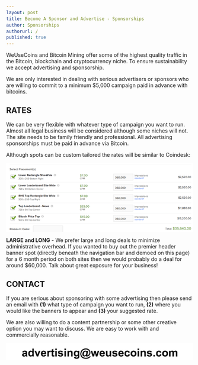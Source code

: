 ```yaml
---
layout: post
title: Become A Sponsor and Advertise - Sponsorships
author: Sponsorships
authorurl: /
published: true
---
```


<p>WeUseCoins and Bitcoin Mining offer some of the highest quality traffic in the Bitcoin, blockchain and cryptocurrency niche. To ensure sustainability we accept advertising and sponsorship.
<p>We are only interested in dealing with serious advertisers or sponsors who are willing to commit to a minimum $5,000 campaign paid in advance with bitcoins.
<p><h2>RATES</h2>
<p>We can be very flexible with whatever type of campaign you want to run. Almost all legal business will be considered although some niches will not. The site needs to be family friendly and professional. All advertising sponsorships must be paid in advance via Bitcoin.
<p>Although spots can be custom tailored the rates will be similar to Coindesk: 
<p><img src="/images/sponsor/advertise-rates.png" alt="advertise rates" align="center">
<p><b>LARGE and LONG</b> - We prefer large and long deals to minimize administrative overhead. If you wanted to buy out the premier header banner spot (directly beneath the navigation bar and demoed on this page) for a 6 month period on both sites then we would probably do a deal for around $60,000. Talk about great exposure for your business!
<p><h2>CONTACT</h2>
<p>If you are serious about sponsoring with some advertising then please send an email with <b>(1)</b> what type of campaign you want to run, <b>(2)</b> where you would like the banners to appear and <b>(3)</b> your suggested rate.
<p>We are also willing to do a content partnership or some other creative option you may want to discuss. We are easy to work with and commercially reasonable.
<p><img src="/images/sponsor/advertise-contact-info.png" alt="advertise contact info" align="center">
